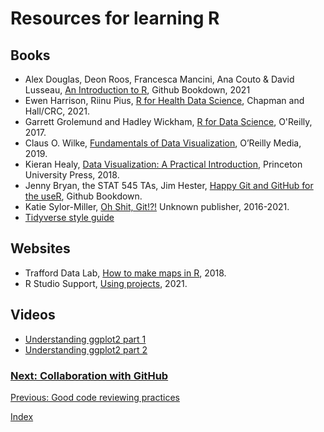 # Resources for learning R
## Books
* Alex Douglas, Deon Roos, Francesca Mancini, Ana Couto & David Lusseau, [An Introduction to R](https://intro2r.com/index.html), Github Bookdown, 2021
* Ewen Harrison, Riinu Pius, [R for Health Data Science](https://argoshare.is.ed.ac.uk/healthyr_book/), Chapman and Hall/CRC, 2021.
* Garrett Grolemund and Hadley Wickham, [R for Data Science](https://r4ds.had.co.nz/index.html), O'Reilly, 2017.
* Claus O. Wilke, [Fundamentals of Data Visualization](https://clauswilke.com/dataviz/), O’Reilly Media, 2019.
* Kieran Healy, [Data Visualization: A Practical Introduction](https://socviz.co/), Princeton University Press, 2018.
* Jenny Bryan, the STAT 545 TAs, Jim Hester, [Happy Git and GitHub for the useR](https://happygitwithr.com/), Github Bookdown.
* Katie Sylor-Miller, [Oh Shit, Git!?!](https://ohshitgit.com/) Unknown publisher, 2016-2021.
* [Tidyverse style guide](https://style.tidyverse.org/)

## Websites
*  Trafford Data Lab, [How to make maps in R](https://medium.com/@traffordDataLab/lets-make-a-map-in-r-7bd1d9366098), 2018.
*  R Studio Support, [Using projects](https://support.rstudio.com/hc/en-us/articles/200526207-Using-Projects), 2021.

## Videos
* [Understanding ggplot2 part 1](https://www.youtube.com/watch?v=h29g21z0a68&ab_channel=ThomasLinPedersen)
* [Understanding ggplot2 part 2](https://www.youtube.com/watch?v=0m4yywqNPVY&t=0s&ab_channel=ThomasLinPedersen)

### [Next: Collaboration with GitHub](collaboration.md)
[Previous: Good code reviewing practices](code-review.md)

[Index](index.md)

